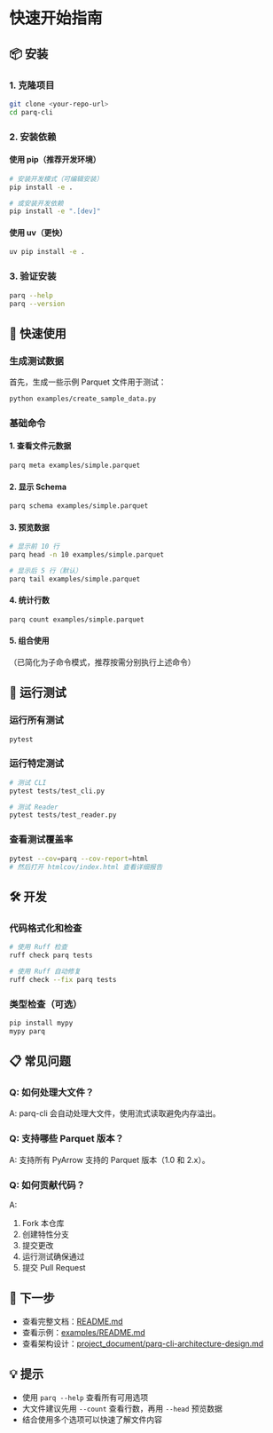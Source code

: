 # 快速开始指南

## 📦 安装

### 1. 克隆项目

```bash
git clone <your-repo-url>
cd parq-cli
```

### 2. 安装依赖

#### 使用 pip（推荐开发环境）

```bash
# 安装开发模式（可编辑安装）
pip install -e .

# 或安装开发依赖
pip install -e ".[dev]"
```

#### 使用 uv（更快）

```bash
uv pip install -e .
```

### 3. 验证安装

```bash
parq --help
parq --version
```

## 🚀 快速使用

### 生成测试数据

首先，生成一些示例 Parquet 文件用于测试：

```bash
python examples/create_sample_data.py
```

### 基础命令

#### 1. 查看文件元数据

```bash
parq meta examples/simple.parquet
```

#### 2. 显示 Schema

```bash
parq schema examples/simple.parquet
```

#### 3. 预览数据

```bash
# 显示前 10 行
parq head -n 10 examples/simple.parquet

# 显示后 5 行（默认）
parq tail examples/simple.parquet
```

#### 4. 统计行数

```bash
parq count examples/simple.parquet
```

#### 5. 组合使用

（已简化为子命令模式，推荐按需分别执行上述命令）

## 🧪 运行测试

### 运行所有测试

```bash
pytest
```

### 运行特定测试

```bash
# 测试 CLI
pytest tests/test_cli.py

# 测试 Reader
pytest tests/test_reader.py
```

### 查看测试覆盖率

```bash
pytest --cov=parq --cov-report=html
# 然后打开 htmlcov/index.html 查看详细报告
```

## 🛠️ 开发

### 代码格式化和检查

```bash
# 使用 Ruff 检查
ruff check parq tests

# 使用 Ruff 自动修复
ruff check --fix parq tests
```

### 类型检查（可选）

```bash
pip install mypy
mypy parq
```

## 📋 常见问题

### Q: 如何处理大文件？

A: parq-cli 会自动处理大文件，使用流式读取避免内存溢出。

### Q: 支持哪些 Parquet 版本？

A: 支持所有 PyArrow 支持的 Parquet 版本（1.0 和 2.x）。

### Q: 如何贡献代码？

A: 
1. Fork 本仓库
2. 创建特性分支
3. 提交更改
4. 运行测试确保通过
5. 提交 Pull Request

## 🎯 下一步

- 查看完整文档：[README.md](README.md)
- 查看示例：[examples/README.md](examples/README.md)
- 查看架构设计：[project_document/parq-cli-architecture-design.md](project_document/parq-cli-architecture-design.md)

## 💡 提示

- 使用 `parq --help` 查看所有可用选项
- 大文件建议先用 `--count` 查看行数，再用 `--head` 预览数据
- 结合使用多个选项可以快速了解文件内容

